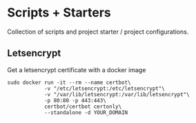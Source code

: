 # Scripts + Starters

Collection of scripts and project starter / project configurations.

## Letsencrypt

Get a letsencrypt certificate with a docker image

    sudo docker run -it --rm --name certbot\
                -v "/etc/letsencrypt:/etc/letsencrypt"\
                -v "/var/lib/letsencrypt:/var/lib/letsencrypt"\
                -p 80:80 -p 443:443\
                certbot/certbot certonly\
                --standalone -d YOUR_DOMAIN
